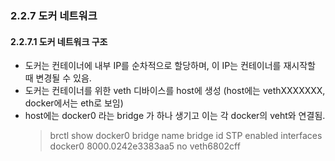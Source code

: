 ### 2.2.7 도커 네트워크
#### 2.2.7.1 도커 네트워크 구조
 - 도커는 컨테이너에 내부 IP를 순차적으로 할당하며, 이 IP는 컨테이너를 재시작할 때 변경될 수 있음.
 - 도커는 컨테이너를 위한 veth 디바이스를 host에 생성 (host에는 vethXXXXXXX, docker에서는 eth로 보임)
 - host에는 docker0 라는 bridge 가 하나 생기고 이는 각 docker의 veht와 연결됨.
    > brctl show docker0
    > bridge name     bridge id               STP enabled     interfaces
    > docker0         8000.0242e3383aa5       no              veth6802cff    
